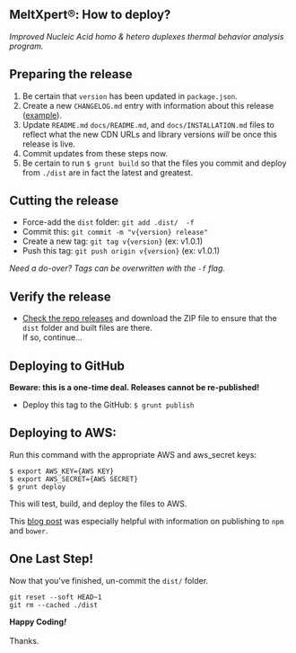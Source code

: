 ## MeltXpert®: How to deploy?
<i>Improved Nucleic Acid homo & hetero duplexes thermal behavior analysis program.</i>

## Preparing the release

1. Be certain that `version` has been updated in `package.json`.
2. Create a new `CHANGELOG.md` entry with information about this release ([example](https://github.com/MeltXpert/MeltXpert/blob/master/CHANGELOG.md)).
3. Update `README.md` `docs/README.md`, and `docs/INSTALLATION.md` files to reflect what the new CDN URLs and library versions _will_ be once this release is live.
4. Commit updates from these steps now.
5. Be certain to run `$ grunt build` so that the files you commit and deploy from `./dist` are in fact the latest and greatest.

## Cutting the release

* Force-add the `dist` folder: `git add .dist/  -f`
* Commit this: `git commit -m "v{version} release"`
* Create a new tag: `git tag v{version}` (ex: v1.0.1)
* Push this tag: `git push origin v{version}` (ex: v1.0.1)

_Need a do-over? Tags can be overwritten with the `-f` flag._

## Verify the release

* [Check the repo releases](https://github.com/MeltXpert/MeltXpert/releases) and download the ZIP file to ensure that the `dist` folder and built files are there.<br/>If so, continue...

## Deploying to GitHub

**Beware: this is a one-time deal. Releases cannot be re-published!**

* Deploy this tag to the GitHub: `$ grunt publish`

## Deploying to AWS:

Run this command with the appropriate AWS and aws_secret keys:

```ssh
$ export AWS_KEY={AWS KEY}
$ export AWS_SECRET={AWS SECRET}
$ grunt deploy
```

This will test, build, and deploy the files to AWS.

This [blog post](docs/extend/publishing-packages-to-npm-and-bower.md) was especially helpful with information on
publishing to `npm` and `bower`.

## One Last Step!

Now that you've finished, un-commit the `dist/` folder.

```ssh
git reset --soft HEAD~1
git rm --cached ./dist
```

<b>Happy Coding<i>!</i></b><br/><br/>Thanks.
